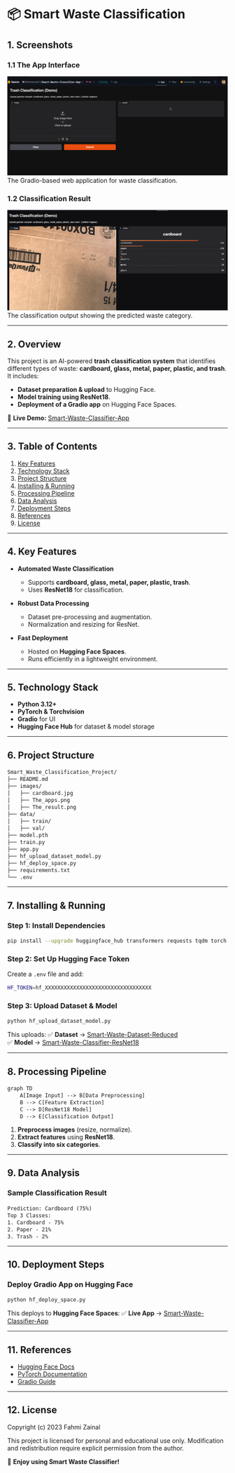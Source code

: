 # **📦 Smart Waste Classification**

## **1. Screenshots**

### **1.1 The App Interface**  
![The Apps](images/The_apps.png)  
The Gradio-based web application for waste classification.

### **1.2 Classification Result**  
![The Result](images/The_result.png)  
The classification output showing the predicted waste category.

---

## **2. Overview**
This project is an AI-powered **trash classification system** that identifies different types of waste: **cardboard, glass, metal, paper, plastic, and trash**. It includes:
- **Dataset preparation & upload** to Hugging Face.
- **Model training using ResNet18**.
- **Deployment of a Gradio app** on Hugging Face Spaces.

🔗 **Live Demo:** [Smart-Waste-Classifier-App](https://huggingface.co/spaces/fahmizainal17/Smart-Waste-Classifier-App)

---

## **3. Table of Contents**
1. [Key Features](#4-key-features)  
2. [Technology Stack](#5-technology-stack)  
3. [Project Structure](#6-project-structure)  
4. [Installing & Running](#7-installing--running)  
5. [Processing Pipeline](#8-processing-pipeline)  
6. [Data Analysis](#9-data-analysis)  
7. [Deployment Steps](#10-deployment-steps)  
8. [References](#11-references)  
9. [License](#12-license)  

---

## **4. Key Features**

- **Automated Waste Classification**  
  - Supports **cardboard, glass, metal, paper, plastic, trash**.
  - Uses **ResNet18** for classification.

- **Robust Data Processing**  
  - Dataset pre-processing and augmentation.
  - Normalization and resizing for ResNet.

- **Fast Deployment**  
  - Hosted on **Hugging Face Spaces**.
  - Runs efficiently in a lightweight environment.

---

## **5. Technology Stack**

- **Python 3.12+**  
- **PyTorch & Torchvision**  
- **Gradio** for UI  
- **Hugging Face Hub** for dataset & model storage  

---

## **6. Project Structure**

```plaintext
Smart_Waste_Classification_Project/
├── README.md
├── images/
│   ├── cardboard.jpg
│   ├── The_apps.png
│   ├── The_result.png
├── data/
│   ├── train/
│   ├── val/
├── model.pth
├── train.py
├── app.py
├── hf_upload_dataset_model.py
├── hf_deploy_space.py
├── requirements.txt
└── .env
```

---

## **7. Installing & Running**

### **Step 1: Install Dependencies**
```bash
pip install --upgrade huggingface_hub transformers requests tqdm torch torchvision gradio python-dotenv
```

### **Step 2: Set Up Hugging Face Token**
Create a `.env` file and add:
```bash
HF_TOKEN=hf_XXXXXXXXXXXXXXXXXXXXXXXXXXXXXXXXXX
```

### **Step 3: Upload Dataset & Model**
```bash
python hf_upload_dataset_model.py
```
This uploads:
✅ **Dataset** → [Smart-Waste-Dataset-Reduced](https://huggingface.co/datasets/fahmizainal17/Smart-Waste-Dataset-Reduced)  
✅ **Model** → [Smart-Waste-Classifier-ResNet18](https://huggingface.co/fahmizainal17/Smart-Waste-Classifier-ResNet18)

---

## **8. Processing Pipeline**
```mermaid
graph TD
    A[Image Input] --> B[Data Preprocessing]
    B --> C[Feature Extraction]
    C --> D[ResNet18 Model]
    D --> E[Classification Output]
```

1. **Preprocess images** (resize, normalize).
2. **Extract features** using **ResNet18**.
3. **Classify into six categories**.

---

## **9. Data Analysis**

### **Sample Classification Result**
```plaintext
Prediction: Cardboard (75%)
Top 3 Classes:
1. Cardboard - 75%
2. Paper - 21%
3. Trash - 2%
```

---

## **10. Deployment Steps**

### **Deploy Gradio App on Hugging Face**
```bash
python hf_deploy_space.py
```
This deploys to **Hugging Face Spaces**:
✅ **Live App** → [Smart-Waste-Classifier-App](https://huggingface.co/spaces/fahmizainal17/Smart-Waste-Classifier-App)

---

## **11. References**
- [Hugging Face Docs](https://huggingface.co/docs/)
- [PyTorch Documentation](https://pytorch.org/docs/stable/index.html)
- [Gradio Guide](https://gradio.app/docs/)

---

## **12. License**
Copyright (c) 2023 Fahmi Zainal

This project is licensed for personal and educational use only. Modification and redistribution require explicit permission from the author.

🚀 **Enjoy using Smart Waste Classifier!**

